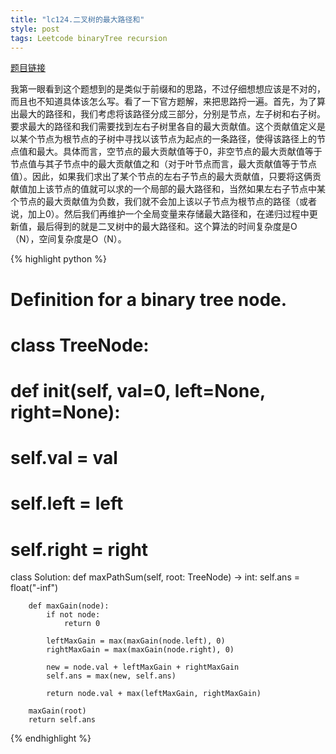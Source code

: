 ```yaml
---
title: "lc124.二叉树的最大路径和"
style: post
tags: Leetcode binaryTree recursion
---
```


[题目链接](https://leetcode-cn.com/problems/binary-tree-maximum-path-sum/)

我第一眼看到这个题想到的是类似于前缀和的思路，不过仔细想想应该是不对的，而且也不知道具体该怎么写。看了一下官方题解，来把思路捋一遍。首先，为了算出最大的路径和，我们考虑将该路径分成三部分，分别是节点，左子树和右子树。要求最大的路径和我们需要找到左右子树里各自的最大贡献值。这个贡献值定义是以某个节点为根节点的子树中寻找以该节点为起点的一条路径，使得该路径上的节点值和最大。具体而言，空节点的最大贡献值等于0，非空节点的最大贡献值等于节点值与其子节点中的最大贡献值之和（对于叶节点而言，最大贡献值等于节点值）。因此，如果我们求出了某个节点的左右子节点的最大贡献值，只要将这俩贡献值加上该节点的值就可以求的一个局部的最大路径和，当然如果左右子节点中某个节点的最大贡献值为负数，我们就不会加上该以子节点为根节点的路径（或者说，加上0）。然后我们再维护一个全局变量来存储最大路径和，在递归过程中更新值，最后得到的就是二叉树中的最大路径和。这个算法的时间复杂度是O（N），空间复杂度是O（N）。

{% highlight python %}

# Definition for a binary tree node.
# class TreeNode:
#     def __init__(self, val=0, left=None, right=None):
#         self.val = val
#         self.left = left
#         self.right = right
class Solution:
    def maxPathSum(self, root: TreeNode) -> int:
        self.ans = float("-inf")
        
        def maxGain(node):
            if not node:
                return 0

            leftMaxGain = max(maxGain(node.left), 0)
            rightMaxGain = max(maxGain(node.right), 0)

            new = node.val + leftMaxGain + rightMaxGain
            self.ans = max(new, self.ans)
            
            return node.val + max(leftMaxGain, rightMaxGain)
        
        maxGain(root)
        return self.ans

{% endhighlight %}

